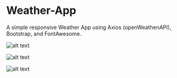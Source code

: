 # Weather-App
A simple responsive Weather App using Axios (openWeathenAPI), Bootstrap, and FontAwesome. 


![alt text](https://i.ibb.co/yqwnkh7/Weather-App.jpg)

![alt text](https://i.ibb.co/KX19ZyP/Weather-App2.jpg)

![alt text](https://i.ibb.co/W3sCRrg/Weather-App3.jpg)
